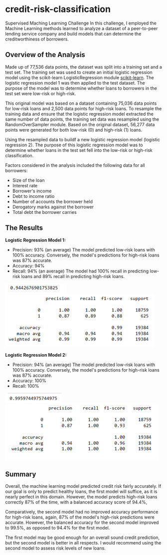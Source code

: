 # credit-risk-classification
 Supervised Maching Learning Challenge
  In this challenge, I employed the Machine Learning methods learned to analyze a dataset of a peer-to-peer lending service company and build models that can determine the creditworthiness of borrowers.  

## Overview of the Analysis  
  Made up of 77,536 data points, the dataset was split into a training set and a test set. The training set was used to create an initial logistic regression model using the scikit-learn LogisticRegression module <a href=https://scikit-learn.org/stable/index.html>scikit-learn</a>. The logistic regression model 1 was then applied to the test dataset. The purpose of the model was to determine whether loans to borrowers in the test set were low-risk or high-risk. 

  This original model was based on a dataset containing 75,036 data points for low-risk loans and 2,500 data points for high-risk loans. To resample the training data and ensure that the logistic regression model extracted the same number of data points, the training set data was resampled using the RandomOverSampler module. Based on the original dataset, 56,277 data points were generated for both low-risk (0) and high-risk (1) loans.

  Using the resampled data to buildf a new logistic regression model (logistic regression 2). The purpose of this logistic regression model was to determine whether loans in the test set fell into the low-risk or high-risk classification.

Factors considered in the analysis included the following data for all borrowers:
* Size of the loan
* Interest rate
* Borrower's income
* Debt to income ratio
* Number of accounts the borrower held
* Derogatory marks against the borrower
* Total debt the borrower carries

## The Results

<strong>Logistic Regression Model 1:</strong>

* Precision: 93% (an average) The model predicted low-risk loans with 100% accuracy.  Conversely, the model's predictions for high-risk loans was 87% accurate.  
* Accuracy: 94% 
* Recall: 94% (an average) The model had 100% recall in predicting low-risk loans and 89% recall in predicting high-risk loans.

![Accuracy_score_test](./Images/Accuracy_score_test.png)
![classrpt_score_test](./Images/classrpt_score_test.png)

<strong>Logistic Regression Model 2:</strong>

* Precision: 94% (an average) The model predicted low-risk loans with 100% accuracy.  Conversely, the model's predictions for high-risk loans was 87% accurate.
* Accuracy: 100% 
* Recall: 100%

![Accuracy_score_resample](./Images/Accuracy_score_resample.png)
![classrpt_score_resample](./Images/classrpt_score_resample.png)

## Summary

Overall, the machine learning model predicted credit risk fairly accurately. If our goal is only to predict healthy loans, the first model will suffice, as it is nearly perfect in this domain. However, the model predicts high-risk loans correctly 87% of the time, with a balanced accuracy score of 94.4%,    

Comparatively, the second model had no improved accuracy performance for high-risk loans, again, 87% of the model's high-risk predictions were accurate. However, the balanced accuracy for the second model improved to 99.5%, as opposed to 94.4% for the first model.

The first model may be good enough for an overall sound credit prediction, but the second model is better in all respects. I would recommend using the second model to assess risk levels of new loans.